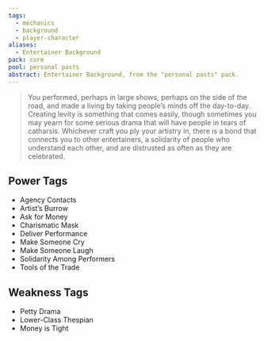 ```yaml
---
tags:
  - mechanics
  - background
  - player-character
aliases:
  - Entertainer Background
pack: core
pool: personal pasts
abstract: Entertainer Background, from the "personal pasts" pack.
---
```

> You performed, perhaps in large shows, perhaps on the side of the road, and made a living by taking people’s minds off the day-to-day. Creating levity is something that comes easily, though sometimes you may yearn for some serious drama that will have people in tears of catharsis. Whichever craft you ply your artistry in, there is a bond that connects you to other entertainers, a solidarity of people who understand each other, and are distrusted as often as they are celebrated. 

## Power Tags
- Agency Contacts
- Artist’s Burrow
- Ask for Money
- Charismatic Mask
- Deliver Performance
- Make Someone Cry
- Make Someone Laugh
- Solidarity Among Performers
- Tools of the Trade

## Weakness Tags
- Petty Drama
- Lower-Class Thespian
- Money is Tight

